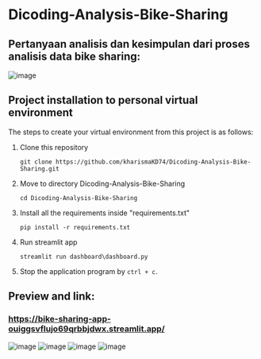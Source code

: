 # Dicoding-Analysis-Bike-Sharing

## Pertanyaan analisis dan kesimpulan dari proses analisis data bike sharing:
![image](https://github.com/kharismaKD74/Dicoding-Analysis-Bike-Sharing/assets/76873735/a34f9101-c77b-49d9-a453-717b78598106)

## Project installation to personal virtual environment
The steps to create your virtual environment from this project is as follows:

1. Clone this repository
   ```
   git clone https://github.com/kharismaKD74/Dicoding-Analysis-Bike-Sharing.git
   ```

2. Move to directory Dicoding-Analysis-Bike-Sharing
   ```
   cd Dicoding-Analysis-Bike-Sharing
   ```

3. Install all the requirements inside "requirements.txt"
   ```
   pip install -r requirements.txt
   ```

4. Run streamlit app
   ```
   streamlit run dashboard\dashboard.py
   ```

5. Stop the application program by `ctrl + c`.

## Preview and link: 
### https://bike-sharing-app-ouiggsvflujo69qrbbjdwx.streamlit.app/

![image](https://github.com/kharismaKD74/Dicoding-Analysis-Bike-Sharing/assets/76873735/430c15ba-e3f7-4f4c-925a-893bfb1e66d8)
![image](https://github.com/kharismaKD74/Dicoding-Analysis-Bike-Sharing/assets/76873735/f6cdb539-470f-4f73-bef5-5be1024f7b09)
![image](https://github.com/kharismaKD74/Dicoding-Analysis-Bike-Sharing/assets/76873735/418efaa3-1bf9-407c-905a-697bb8169a63)
![image](https://github.com/kharismaKD74/Dicoding-Analysis-Bike-Sharing/assets/76873735/52f2a72d-6d74-4ed0-bdaa-1d83ad4fc236)

